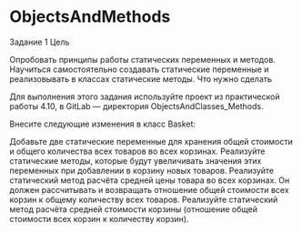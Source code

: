 # ObjectsAndMethods

Задание 1
Цель

Опробовать принципы работы статических переменных и методов.
Научиться самостоятельно создавать статические переменные и реализовывать в классах статические методы.
Что нужно сделать

Для выполнения этого задания используйте проект из практической работы 4.10, в GitLab — директория ObjectsAndClasses_Methods.

Внесите следующие изменения в класс Basket:

Добавьте две статические переменные для хранения общей стоимости и общего количества всех товаров во всех корзинах.
Реализуйте статические методы, которые будут увеличивать значения этих переменных при добавлении в корзину новых товаров.
Реализуйте статический метод расчёта средней цены товара во всех корзинах. Он должен рассчитывать и возвращать отношение общей стоимости всех корзин к общему количеству всех товаров.
Реализуйте статический метод расчёта средней стоимости корзины (отношение общей стоимости всех корзин к количеству корзин).
